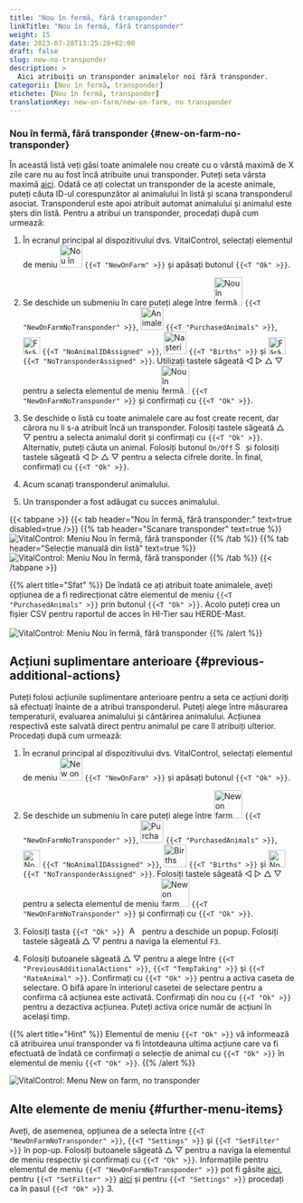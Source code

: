 ```yaml
---
title: "Nou în fermă, fără transponder"
linkTitle: "Nou în fermă, fără transponder"
weight: 15
date: 2023-07-28T13:25:28+02:00
draft: false
slug: new-no-transponder
description: >
  Aici atribuiți un transponder animalelor noi fără transponder.
categorii: [Nou în fermă, transponder]
etichete: [Nou în fermă, transponder]
translationKey: new-on-farm/new-on-farm, no transponder
---
```

### Nou în fermă, fără transponder {#new-on-farm-no-transponder}

În această listă veți găsi toate animalele nou create cu o vârstă maximă de X zile care nu au fost încă atribuite unui transponder. Puteți seta vârsta maximă [aici](/en/docs/settings/animal-registration/#set-default-values). Odată ce ați colectat un transponder de la aceste animale, puteți căuta ID-ul corespunzător al animalului în listă și scana transponderul asociat. Transponderul este apoi atribuit automat animalului și animalul este șters din listă. Pentru a atribui un transponder, procedați după cum urmează:

1. În ecranul principal al dispozitivului dvs. VitalControl, selectați elementul de meniu <img src="/icons/main/new-on-farm.svg" width="40" align="bottom" alt="Nou în fermă" /> `{{<T "NewOnFarm" >}}` și apăsați butonul `{{<T "Ok" >}}`.

2. Se deschide un submeniu în care puteți alege între <img src="/icons/registration/new-on-farm-no-transponder.svg" width="50" align="bottom" alt="Nou în fermă, fără transponder" /> `{{<T "NewOnFarmNoTransponder" >}}`, <img src="/icons/main/new-on-farm.svg" width="40" align="bottom" alt="Animale achiziționate" /> `{{<T "PurchasedAnimals" >}}`, <img src="/icons/registration/no-eartag-number.svg" width="30" align="bottom" alt="Fără ID național al animalului" /> `{{<T "NoAnimalIDAssigned" >}}`, <img src="/icons/main/births.svg" width="40" align="bottom" alt="Nașteri" /> `{{<T "Births" >}}` și <img src="/icons/registration/no-transponder.svg" width="30" align="bottom" alt="Fără transponder atribuit" /> `{{<T "NoTransponderAssigned" >}}`. Utilizați tastele săgeată ◁ ▷ △ ▽ pentru a selecta elementul de meniu <img src="/icons/registration/new-on-farm-no-transponder.svg" width="50" align="bottom" alt="Nou în fermă, fără transponder" /> `{{<T "NewOnFarmNoTransponder" >}}` și confirmați cu `{{<T "Ok" >}}`.

3. Se deschide o listă cu toate animalele care au fost create recent, dar cărora nu li s-a atribuit încă un transponder. Folosiți tastele săgeată △ ▽ pentru a selecta animalul dorit și confirmați cu `{{<T "Ok" >}}`. Alternativ, puteți căuta un animal. Folosiți butonul `On/Off` <img src="/icons/footer/search.svg" width="15" align="bottom" alt="Search" /> și folosiți tastele săgeată ◁ ▷ △ ▽ pentru a selecta cifrele dorite. În final, confirmați cu `{{<T "Ok" >}}`.

4. Acum scanați transponderul animalului.

5. Un transponder a fost adăugat cu succes animalului.

{{< tabpane >}}
{{< tab header="Nou în fermă, fără transponder:" text=true disabled=true />}}
{{% tab header="Scanare transponder" text=true %}}
![VitalControl: Meniu Nou în fermă, fără transponder](../images/notransponder-scan.png "Nou în fermă, fără transponder")
{{% /tab %}}
{{% tab header="Selecție manuală din listă" text=true %}}
![VitalControl: Meniu Nou în fermă, fără transponder](../images/notransponder.png "Nou în fermă, fără transponder")
{{% /tab %}}
{{< /tabpane >}}

{{% alert title="Sfat" %}}
De îndată ce ați atribuit toate animalele, aveți opțiunea de a fi redirecționat către elementul de meniu `{{<T "PurchasedAnimals" >}}` prin butonul `{{<T "Ok" >}}`. Acolo puteți crea un fișier CSV pentru raportul de acces în HI-Tier sau HERDE-Mast. <br/>
<br/>
![VitalControl: Meniu Nou în fermă, fără transponder](../images/redirect.png "Redirecționare")
{{% /alert %}}

## Acțiuni suplimentare anterioare {#previous-additional-actions}

Puteți folosi acțiunile suplimentare anterioare pentru a seta ce acțiuni doriți să efectuați înainte de a atribui transponderul. Puteți alege între măsurarea temperaturii, evaluarea animalului și cântărirea animalului. Acțiunea respectivă este salvată direct pentru animalul pe care îl atribuiți ulterior. Procedați după cum urmează:

1. În ecranul principal al dispozitivului dvs. VitalControl, selectați elementul de meniu <img src="/icons/main/new-on-farm.svg" width="40" align="bottom" alt="New on farm" /> `{{<T "NewOnFarm" >}}` și apăsați butonul `{{<T "Ok" >}}`.

2. Se deschide un submeniu în care puteți alege între <img src="/icons/registration/new-on-farm-no-transponder.svg" width="50" align="bottom" alt="New on farm, no transponder" /> `{{<T "NewOnFarmNoTransponder" >}}`, <img src="/icons/main/new-on-farm.svg" width="40" align="bottom" alt="Purchased animals" /> `{{<T "PurchasedAnimals" >}}`, <img src="/icons/registration/no-eartag-number.svg" width="30" align="bottom" alt="No national animal ID" /> `{{<T "NoAnimalIDAssigned" >}}`, <img src="/icons/main/births.svg" width="40" align="bottom" alt="Births" /> `{{<T "Births" >}}` și <img src="/icons/registration/no-transponder.svg" width="30" align="bottom" alt="No transponder assigned" /> `{{<T "NoTransponderAssigned" >}}`. Folosiți tastele săgeată ◁ ▷ △ ▽ pentru a selecta elementul de meniu <img src="/icons/registration/new-on-farm-no-transponder.svg" width="50" align="bottom" alt="New on farm, no transponder" /> `{{<T "NewOnFarmNoTransponder" >}}` și confirmați cu `{{<T "Ok" >}}`.


3. Folosiți tasta `{{<T "Ok" >}}` &nbsp;<img src="/icons/footer/open-popup.svg" width="15" align="bottom" alt="Aufruf Popup" />&nbsp; pentru a deschide un popup. Folosiți tastele săgeată △ ▽ pentru a naviga la elementul `F3`.

4. Folosiți butoanele săgeată △ ▽ pentru a alege între `{{<T "PreviousAdditionalActions" >}}`, `{{<T "TempTaking" >}}` și `{{<T "RateAnimal" >}}`. Confirmați cu `{{<T "Ok" >}}` pentru a activa caseta de selectare. O bifă apare în interiorul casetei de selectare pentru a confirma că acțiunea este activată. Confirmați din nou cu `{{<T "Ok" >}}` pentru a dezactiva acțiunea. Puteți activa orice număr de acțiuni în același timp.

{{% alert title="Hint" %}}
Elementul de meniu `{{<T "Ok" >}}` vă informează că atribuirea unui transponder va fi întotdeauna ultima acțiune care va fi efectuată de îndată ce confirmați o selecție de animal cu `{{<T "Ok" >}}` în elementul de meniu `{{<T "Ok" >}}`.
{{% /alert %}}

![VitalControl: Menu New on farm, no transponder](../images/actions.png "Additional actions")

 ## Alte elemente de meniu {#further-menu-items}

Aveți, de asemenea, opțiunea de a selecta între `{{<T "NewOnFarmNoTransponder" >}}`, `{{<T "Settings" >}}` și `{{<T "SetFilter" >}}` în pop-up. Folosiți butoanele săgeată △ ▽ pentru a naviga la elementul de meniu respectiv și confirmați cu `{{<T "Ok" >}}`. Informațiile pentru elementul de meniu `{{<T "NewOnFarmNoTransponder" >}}` pot fi găsite [aici](/en/docs/settings/animal-registration/#set-default-values), pentru `{{<T "SetFilter" >}}` [aici](/en/docs/filter/) și pentru `{{<T "Settings" >}}` procedați ca în pasul `{{<T "Ok" >}}` 3.
